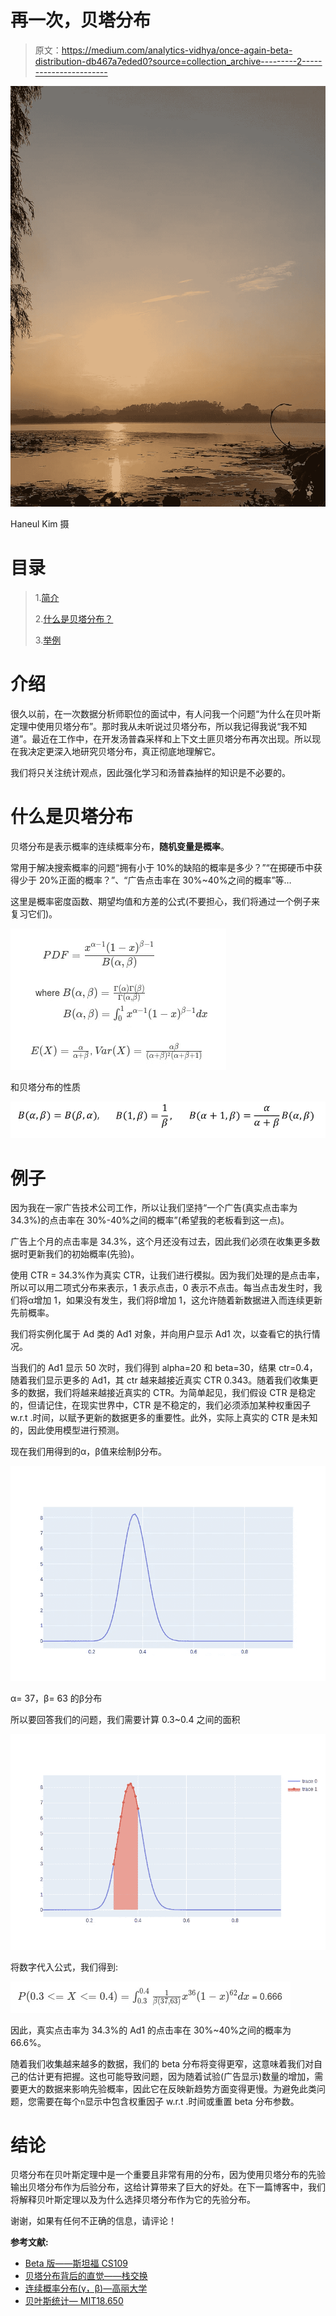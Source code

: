 # 再一次，贝塔分布

> 原文：<https://medium.com/analytics-vidhya/once-again-beta-distribution-db467a7eded0?source=collection_archive---------2----------------------->

![](img/fca22466b0e796229e13557b5845044e.png)

Haneul Kim 摄

# 目录

> 1.[简介](#9646)
> 
> 2.[什么是贝塔分布？](#d71e)
> 
> 3.[举例](#9c89)

# 介绍

很久以前，在一次数据分析师职位的面试中，有人问我一个问题“为什么在贝叶斯定理中使用贝塔分布”。那时我从未听说过贝塔分布，所以我记得我说“我不知道”。最近在工作中，在开发汤普森采样和上下文土匪贝塔分布再次出现。所以现在我决定更深入地研究贝塔分布，真正彻底地理解它。

我们将只关注统计观点，因此强化学习和汤普森抽样的知识是不必要的。

# 什么是贝塔分布

贝塔分布是表示概率的连续概率分布，**随机变量是概率**。

常用于解决搜索概率的问题“拥有小于 10%的缺陷的概率是多少？”“在掷硬币中获得少于 20%正面的概率？”、“广告点击率在 30%~40%之间的概率”等…

这里是概率密度函数、期望均值和方差的公式(不要担心，我们将通过一个例子来复习它们)。

![](img/5a0c6981a2f24581cf8ab828a9d0a83d.png)

和贝塔分布的性质

![](img/637f6741237c12fbcbb172c7e534e1c7.png)

# 例子

因为我在一家广告技术公司工作，所以让我们坚持“一个广告(真实点击率为 34.3%)的点击率在 30%-40%之间的概率”(希望我的老板看到这一点)。

广告上个月的点击率是 34.3%，这个月还没有过去，因此我们必须在收集更多数据时更新我们的初始概率(先验)。

使用 CTR = 34.3%作为真实 CTR，让我们进行模拟。因为我们处理的是点击率，所以可以用二项式分布来表示，1 表示点击，0 表示不点击。每当点击发生时，我们将α增加 1，如果没有发生，我们将β增加 1，这允许随着新数据进入而连续更新先前概率。

我们将实例化属于 Ad 类的 Ad1 对象，并向用户显示 Ad1 次，以查看它的执行情况。

当我们的 Ad1 显示 50 次时，我们得到 alpha=20 和 beta=30，结果 ctr=0.4，随着我们显示更多的 Ad1，其 ctr 越来越接近真实 CTR 0.343。随着我们收集更多的数据，我们将越来越接近真实的 CTR。为简单起见，我们假设 CTR 是稳定的，但请记住，在现实世界中，CTR 是不稳定的，我们必须添加某种权重因子 w.r.t .时间，以赋予更新的数据更多的重要性。此外，实际上真实的 CTR 是未知的，因此使用模型进行预测。

现在我们用得到的α，β值来绘制β分布。

![](img/37ca9fb195f9caa43c00ee8de7eac5e2.png)

α= 37，β= 63 的β分布

所以要回答我们的问题，我们需要计算 0.3~0.4 之间的面积

![](img/5ca0f67386c65b86d4c099a413460e6a.png)

将数字代入公式，我们得到:

![](img/cb1360973b8b42941c22a85d723d41b6.png)

因此，真实点击率为 34.3%的 Ad1 的点击率在 30%~40%之间的概率为 66.6%。

随着我们收集越来越多的数据，我们的 beta 分布将变得更窄，这意味着我们对自己的估计更有把握。这也可能导致问题，因为随着试验(广告显示)数量的增加，需要更大的数据来影响先验概率，因此它在反映新趋势方面变得更慢。为避免此类问题，您需要在每个`n`显示中包含权重因子 w.r.t .时间或重置 beta 分布参数。

# 结论

贝塔分布在贝叶斯定理中是一个重要且非常有用的分布，因为使用贝塔分布的先验输出贝塔分布作为后验分布，这给计算带来了巨大的好处。在下一篇博客中，我们将解释贝叶斯定理以及为什么选择贝塔分布作为它的先验分布。

谢谢，如果有任何不正确的信息，请评论！

**参考文献:**

*   [Beta 版——斯坦福 CS109](https://web.stanford.edu/class/archive/cs/cs109/cs109.1166/pdfs/22%20Beta.pdf)
*   [贝塔分布背后的直觉——栈交换](https://stats.stackexchange.com/questions/47771/what-is-the-intuition-behind-beta-distribution)
*   [连续概率分布(γ，β)—高丽大学](https://www.youtube.com/watch?v=RNkT4YG8B3A&list=PLpIPLT0Pf7IqS4as3nefPyGv94r2aY6IT&index=11)
*   [贝叶斯统计— MIT18.650](https://www.youtube.com/watch?v=bFZ-0FH5hfs)